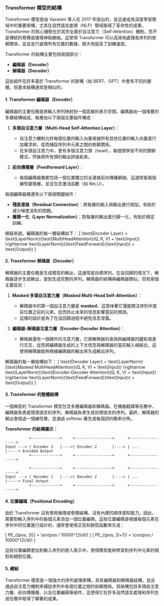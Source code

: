### Transformer 模型的結構

Transformer 模型是由 Vaswani 等人在 2017 年提出的，並迅速成為深度學習領域中的重要架構，尤其在自然語言處理（NLP）領域取得了革命性的成果。Transformer 的核心優勢在於其完全基於自注意力（Self-Attention）機制，而不是傳統的卷積或循環神經網絡。這使得 Transformer 可以高效地處理長序列的依賴關係，並且並行處理所有位置的數據，極大地提高了訓練速度。

Transformer 的結構主要包括兩個部分：
- **編碼器（Encoder）**
- **解碼器（Decoder）**

這些組件在許多基於 Transformer 的架構（如 BERT、GPT）中會有不同的變體，但基本結構通常是相似的。

#### 1. **Transformer 編碼器（Encoder）**

編碼器的主要任務是將輸入序列映射到一個高維的表示空間。編碼器由一個堆疊的多層結構組成，每層由以下兩個主要組件構成：

1. **多頭自注意力層（Multi-Head Self-Attention Layer）**：
   - 自注意力機制允許每個位置的輸入向量根據所有其他位置的輸入向量進行加權求和，從而捕捉序列中元素之間的依賴關係。
   - 在多頭自注意力中，會有多個注意力頭（head），每個頭學習不同的關聯模式，然後將所有頭的輸出拼接起來。

2. **前向傳播層（Feedforward Layer）**：
   - 每個編碼器層都包括一個位置獨立的全連接前向傳播網絡。這通常是兩個線性變換層，並且包含激活函數（如 ReLU）。

每個編碼器層還有以下兩個關鍵組件：
- **殘差連接（Residual Connection）**：將每層的輸入與輸出進行相加，有助於減少梯度消失的問題。
- **層歸一化（Layer Normalization）**：對每層的輸出進行歸一化，有助於穩定訓練。

總結來說，編碼器的每一層結構如下：
\[
\text{Encoder Layer} = \text{LayerNorm}(\text{MultiHeadAttention}(Q, K, V) + \text{Input}) \rightarrow \text{LayerNorm}(\text{FeedForward}(\text{Input}) + \text{Output})
\]

#### 2. **Transformer 解碼器（Decoder）**

解碼器的主要任務是生成模型的輸出，這通常是目標序列。在自回歸的情況下，解碼器逐步生成輸出，直到生成完整的序列。解碼器的結構與編碼器類似，但有兩個主要區別：

1. **Masked 多頭自注意力層（Masked Multi-Head Self-Attention）**：
   - 解碼器中的第一個自注意力層是 **masked**，這意味著它僅能關注序列中當前位置之前的元素，從而防止未來的信息影響當前的預測。
   - 這樣的設計是為了在自回歸過程中避免信息泄露。

2. **編碼器-解碼器注意力層（Encoder-Decoder Attention）**：
   - 解碼器還有一個額外的注意力層，它將解碼器的查詢與編碼器的鍵和值進行交互，從而將編碼器生成的上下文信息與解碼器的當前輸入相結合。這使得解碼器能夠根據編碼器的輸出來生成輸出序列。

解碼器的每一層結構如下：
\[
\text{Decoder Layer} = \text{LayerNorm}(\text{Masked MultiHeadAttention}(Q, K, V) + \text{Input}) \rightarrow \text{LayerNorm}(\text{Encoder-Decoder Attention}(Q, K, V) + \text{Input}) \rightarrow \text{LayerNorm}(\text{FeedForward}(\text{Input}) + \text{Output})
\]

#### 3. **Transformer 的整體結構**

一個典型的 Transformer 模型包含多層編碼器和解碼器。在機器翻譯等任務中，編碼器負責處理源語言的序列，解碼器負責生成目標語言的序列。最終，解碼器的輸出會經過一個線性層，並通過 softmax 層生成每個詞的概率分佈。

**Transformer 的結構圖示：**

```
           +-------------+     +-----------------+      +------------------+
Input ---> | Encoder 1   |---->| Encoder 2       |----> | ...              |-----> Encoded Output
           +-------------+     +-----------------+      +------------------+
           
           +-------------+     +-----------------+      +------------------+
Input ---> | Decoder 1   |---->| Decoder 2       |----> | ...              |-----> Final Output
           +-------------+     +-----------------+      +------------------+
```

#### 4. **位置編碼（Positional Encoding）**

由於 Transformer 沒有使用循環或卷積結構，沒有內建的順序感知能力。因此，需要對輸入序列中的每個元素添加一個位置編碼。這些位置編碼是根據每個元素在序列中的位置進行設計的，通常會使用正弦和餘弦函數來生成：

\[
PE_{(pos, 2i)} = \sin(pos / 10000^{2i/d})
\]
\[
PE_{(pos, 2i+1)} = \cos(pos / 10000^{2i/d})
\]

這些位置編碼會加到輸入序列的嵌入表示中，使得模型能夠學習到序列中元素的相對和絕對位置。

#### 5. **總結**

Transformer 模型是一個強大的序列處理架構，具有編碼器和解碼器結構，並且通過自注意力機制來捕捉序列中各個位置之間的依賴關係。其結構包括多頭自注意力層、前向傳播層、以及位置編碼等組件，這使得它在許多自然語言處理和序列生成任務中取得了顯著的成果。